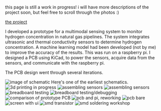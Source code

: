 this page is still a work in progress! i will have more descriptions of the project soon, but feel free to scroll through the photos :) 

[the project](https://github.com/g0r3wh0r3/hydrogen-project)

I developed a prototype for a multimodal sensing system to monitor hydrogen concentration in natural gas pipelines. The system integrates ultrasonic and thermal conductivity sensors to determine hydrogen concentration. A machine learning model had been developed (not by me) to improve the accuracy of the results. This was run on a raspberry pi. I designed a PCB using KiCad, to power the sensors, acquire data from the sensors, and communicate with the raspberry pi. 

The PCB design went through several iterations.

<img src="assets/images/hydrogen_schematic_v1.png" alt="image of schematic">
Here's one of the earliest schematics. 

<img src="assets/images/3d_printing_in_progress.jpg" alt="3d printing in progress">

<img src="assets/images/assembling_sensors.jpg" alt="assembling sensors">
<img src="assets/images/assembling_sensors_2.jpg" alt="assembling sensors">

<img src="assets/images/breadboard_testing.jpg" alt="breadboard testing">

<img src="assets/images/hydrogen_pcb_cad.jpg" alt="breadboard testing/debugging ">

<img src="assets/images/hydrogen_prototype_comparison.jpg" alt="comparison of prototype PCB ">

<img src="assets/images/pcb_and_pi_rework.jpg" alt="pcb and pi, reworking">

<img src="assets/images/pcb_bare.jpg" alt="pcb bare">

<img src="assets/images/screen_w_ui.jpg" alt="screen with ui">

<img src="assets/images/smd_transistor.jpg" alt="smd transistor">

<img src="assets/images/smd_workshop.jpg" alt="smd soldering workshop">

